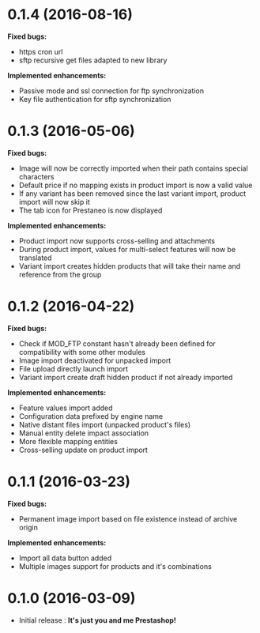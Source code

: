 # 0.1.4 (2016-08-16)
**Fixed bugs:**
- https cron url
- sftp recursive get files adapted to new library

**Implemented enhancements:**
- Passive mode and ssl connection for ftp synchronization
- Key file authentication for sftp synchronization

# 0.1.3 (2016-05-06)
**Fixed bugs:**
- Image will now be correctly imported when their path contains special characters
- Default price if no mapping exists in product import is now a valid value
- If any variant has been removed since the last variant import, product import will now skip it
- The tab icon for Prestaneo is now displayed

**Implemented enhancements:**
- Product import now supports cross-selling and attachments
- During product import, values for multi-select features will now be translated
- Variant import creates hidden products that will take their name and reference from the group

# 0.1.2 (2016-04-22)
**Fixed bugs:**
- Check if MOD_FTP constant hasn't already been defined for compatibility with some other modules
- Image import deactivated for unpacked import
- File upload directly launch import
- Variant import create draft hidden product if not already imported

**Implemented enhancements:**
- Feature values import added
- Configuration data prefixed by engine name
- Native distant files import (unpacked product's files)
- Manual entity delete impact association
- More flexible mapping entities
- Cross-selling update on product import

# 0.1.1 (2016-03-23)
**Fixed bugs:**
- Permanent image import based on file existence instead of archive origin

**Implemented enhancements:**
- Import all data button added
- Multiple images support for products and it's combinations

# 0.1.0 (2016-03-09)
- Initial release : **It's just you and me Prestashop!**

